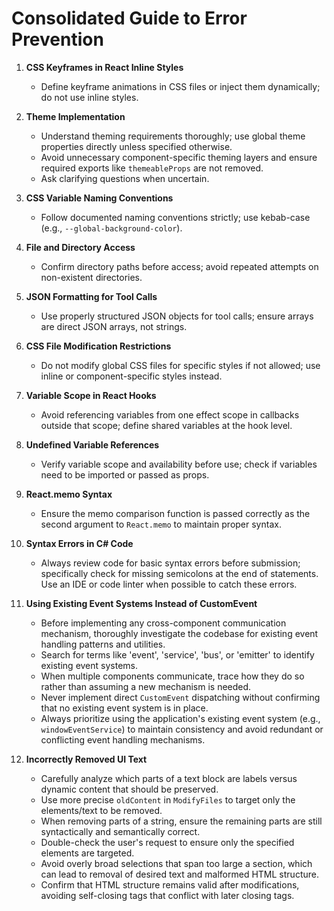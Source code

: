 # Consolidated Guide to Error Prevention

1. **CSS Keyframes in React Inline Styles**  
   - Define keyframe animations in CSS files or inject them dynamically; do not use inline styles.

2. **Theme Implementation**  
   - Understand theming requirements thoroughly; use global theme properties directly unless specified otherwise.  
   - Avoid unnecessary component-specific theming layers and ensure required exports like `themeableProps` are not removed.  
   - Ask clarifying questions when uncertain.

3. **CSS Variable Naming Conventions**  
   - Follow documented naming conventions strictly; use kebab-case (e.g., `--global-background-color`).

4. **File and Directory Access**  
   - Confirm directory paths before access; avoid repeated attempts on non-existent directories.

5. **JSON Formatting for Tool Calls**  
   - Use properly structured JSON objects for tool calls; ensure arrays are direct JSON arrays, not strings.

6. **CSS File Modification Restrictions**  
   - Do not modify global CSS files for specific styles if not allowed; use inline or component-specific styles instead.

7. **Variable Scope in React Hooks**  
   - Avoid referencing variables from one effect scope in callbacks outside that scope; define shared variables at the hook level.

8. **Undefined Variable References**  
   - Verify variable scope and availability before use; check if variables need to be imported or passed as props.

9. **React.memo Syntax**  
   - Ensure the memo comparison function is passed correctly as the second argument to `React.memo` to maintain proper syntax.

10. **Syntax Errors in C# Code**  
    - Always review code for basic syntax errors before submission; specifically check for missing semicolons at the end of statements. Use an IDE or code linter when possible to catch these errors.

11. **Using Existing Event Systems Instead of CustomEvent**  
    - Before implementing any cross-component communication mechanism, thoroughly investigate the codebase for existing event handling patterns and utilities.  
    - Search for terms like 'event', 'service', 'bus', or 'emitter' to identify existing event systems.  
    - When multiple components communicate, trace how they do so rather than assuming a new mechanism is needed.  
    - Never implement direct `CustomEvent` dispatching without confirming that no existing event system is in place.  
    - Always prioritize using the application's existing event system (e.g., `windowEventService`) to maintain consistency and avoid redundant or conflicting event handling mechanisms.

12. **Incorrectly Removed UI Text**  
    - Carefully analyze which parts of a text block are labels versus dynamic content that should be preserved.  
    - Use more precise `oldContent` in `ModifyFiles` to target only the elements/text to be removed.  
    - When removing parts of a string, ensure the remaining parts are still syntactically and semantically correct.  
    - Double-check the user's request to ensure only the specified elements are targeted.  
    - Avoid overly broad selections that span too large a section, which can lead to removal of desired text and malformed HTML structure.  
    - Confirm that HTML structure remains valid after modifications, avoiding self-closing tags that conflict with later closing tags.